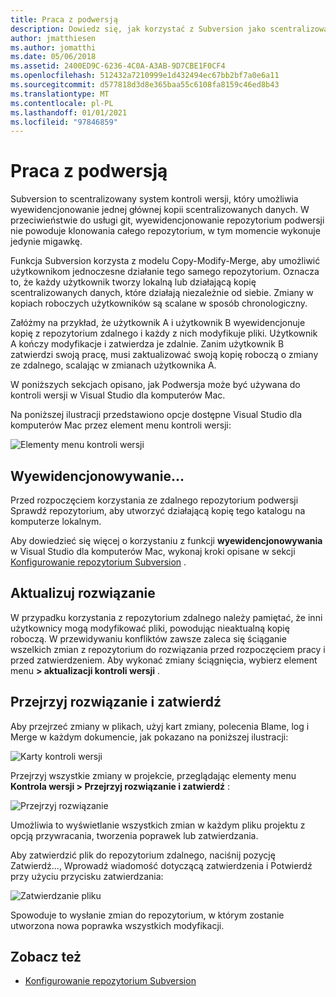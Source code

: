 ```yaml
---
title: Praca z podwersją
description: Dowiedz się, jak korzystać z Subversion jako scentralizowanego systemu kontroli wersji w Visual Studio dla komputerów Mac.
author: jmatthiesen
ms.author: jomatthi
ms.date: 05/06/2018
ms.assetid: 2400ED9C-6236-4C0A-A3AB-9D7CBE1F0CF4
ms.openlocfilehash: 512432a7210999e1d432494ec67bb2bf7a0e6a11
ms.sourcegitcommit: d577818d3d8e365baa55c6108fa8159c46ed8b43
ms.translationtype: MT
ms.contentlocale: pl-PL
ms.lasthandoff: 01/01/2021
ms.locfileid: "97846859"
---
```

# <a name="working-with-subversion"></a>Praca z podwersją

Subversion to scentralizowany system kontroli wersji, który umożliwia wyewidencjonowanie jednej głównej kopii scentralizowanych danych. W przeciwieństwie do usługi git, wyewidencjonowanie repozytorium podwersji nie powoduje klonowania całego repozytorium, w tym momencie wykonuje jedynie migawkę.

Funkcja Subversion korzysta z modelu Copy-Modify-Merge, aby umożliwić użytkownikom jednoczesne działanie tego samego repozytorium. Oznacza to, że każdy użytkownik tworzy lokalną lub działającą kopię scentralizowanych danych, które działają niezależnie od siebie. Zmiany w kopiach roboczych użytkowników są scalane w sposób chronologiczny.

Załóżmy na przykład, że użytkownik A i użytkownik B wyewidencjonuje kopię z repozytorium zdalnego i każdy z nich modyfikuje pliki. Użytkownik A kończy modyfikacje i zatwierdza je zdalnie. Zanim użytkownik B zatwierdzi swoją pracę, musi zaktualizować swoją kopię roboczą o zmiany ze zdalnego, scalając w zmianach użytkownika A.

W poniższych sekcjach opisano, jak Podwersja może być używana do kontroli wersji w Visual Studio dla komputerów Mac.

Na poniższej ilustracji przedstawiono opcje dostępne Visual Studio dla komputerów Mac przez element menu kontroli wersji:

![Elementy menu kontroli wersji](media/version-control-svnVersionControlMenu.png)

## <a name="checkout"></a>Wyewidencjonowywanie...

Przed rozpoczęciem korzystania ze zdalnego repozytorium podwersji Sprawdź repozytorium, aby utworzyć działającą kopię tego katalogu na komputerze lokalnym.

Aby dowiedzieć się więcej o korzystaniu z funkcji **wyewidencjonowywania** w Visual Studio dla komputerów Mac, wykonaj kroki opisane w sekcji [Konfigurowanie repozytorium Subversion](set-up-subversion-repository.md) .

## <a name="update-solution"></a>Aktualizuj rozwiązanie

W przypadku korzystania z repozytorium zdalnego należy pamiętać, że inni użytkownicy mogą modyfikować pliki, powodując nieaktualną kopię roboczą. W przewidywaniu konfliktów zawsze zaleca się ściąganie wszelkich zmian z repozytorium do rozwiązania przed rozpoczęciem pracy i przed zatwierdzeniem. Aby wykonać zmiany ściągnięcia, wybierz element menu **> aktualizacji kontroli wersji** .

## <a name="review-solution-and-commit"></a>Przejrzyj rozwiązanie i zatwierdź

Aby przejrzeć zmiany w plikach, użyj kart zmiany, polecenia Blame, log i Merge w każdym dokumencie, jak pokazano na poniższej ilustracji:

![Karty kontroli wersji](media/version-control-vcTabs.png)

Przejrzyj wszystkie zmiany w projekcie, przeglądając elementy menu **Kontrola wersji > Przejrzyj rozwiązanie i zatwierdź** :

![Przejrzyj rozwiązanie](media/version-control-vcStatus.png)

Umożliwia to wyświetlanie wszystkich zmian w każdym pliku projektu z opcją przywracania, tworzenia poprawek lub zatwierdzania.

Aby zatwierdzić plik do repozytorium zdalnego, naciśnij pozycję Zatwierdź..., Wprowadź wiadomość dotyczącą zatwierdzenia i Potwierdź przy użyciu przycisku zatwierdzania:

![Zatwierdzanie pliku](media/version-control-svnCommit.png)

Spowoduje to wysłanie zmian do repozytorium, w którym zostanie utworzona nowa poprawka wszystkich modyfikacji.

## <a name="see-also"></a>Zobacz też

- [Konfigurowanie repozytorium Subversion](set-up-subversion-repository.md)
